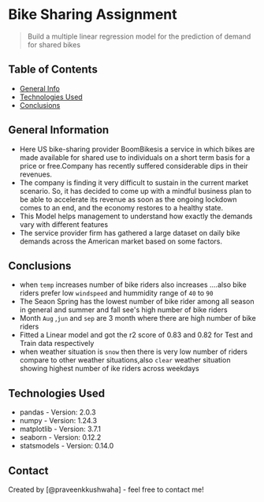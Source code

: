 # Bike Sharing Assignment
> Build a multiple linear regression model for the prediction of demand for shared bikes


## Table of Contents
* [General Info](#general-information)
* [Technologies Used](#technologies-used)
* [Conclusions](#conclusions)
  

<!-- You can include any other section that is pertinent to your problem -->

## General Information
- Here US bike-sharing provider BoomBikesis a service in which bikes are made available for shared use to individuals on a short term basis for a price or free.Company has recently suffered considerable dips in their revenues.
- The company is finding it very difficult to sustain in the current market scenario. So, it has decided to come up with a mindful business plan to be able to accelerate its revenue as soon as the ongoing lockdown comes to an end, and the economy restores to a healthy state. 
- This Model helps management to understand how exactly the demands vary with different features
- The service provider firm has gathered a large dataset on daily bike demands across the American market based on some factors.

<!-- You don't have to answer all the questions - just the ones relevant to your project. -->

## Conclusions
- when `temp` increases number of bike riders also increases ....also bike riders prefer low `windspeed` and hummidity range of `40` to `90` 
- The Seaon Spring has the lowest number of bike rider among all season in general and summer and fall see's high number of bike riders
- Month `Aug` ,`jun` and `sep` are 3 month where there are high number of bike riders
- Fitted a Linear model and got the r2 score of 0.83 and 0.82 for Test and Train data respectively
- when weather situation is `snow` then there is very low number of riders compare to other weather situations,also `clear` weather situation showing highest number of ike riders across weekdays
<!-- You don't have to answer all the questions - just the ones relevant to your project. -->


## Technologies Used
- pandas - Version: 2.0.3
- numpy - Version: 1.24.3
- matplotlib - Version: 3.7.1
- seaborn  - Version: 0.12.2
- statsmodels - Version: 0.14.0

<!-- As the libraries versions keep on changing, it is recommended to mention the version of library used in this project -->


## Contact
Created by [@praveenkkushwaha] - feel free to contact me!


<!-- Optional -->
<!-- ## License -->
<!-- This project is open source and available under the [... License](). -->

<!-- You don't have to include all sections - just the one's relevant to your project -->
